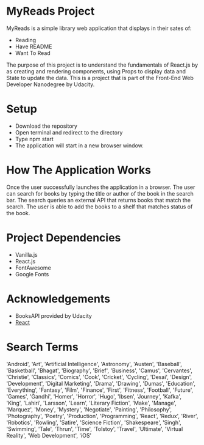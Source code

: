 # MyReads Project

MyReads is a simple library web application that displays in their sates of:
- Reading
- Have README
- Want To Read

The purpose of this project is to understand the fundamentals of React.js by as creating and rendering components, using Props to display data and State to update the data.
This is a project that is part of the Front-End Web Developer Nanodegree by Udacity.

# Setup

- Download the repository
- Open terminal and redirect to the directory
- Type npm start
- The application will start in a new browser window.

# How The Application Works

Once the user successfully launches the application in a browser. The user can search for books by typing the title or author of the book in the search bar. The search queries an external API that returns books that match the search. The user is able to add the books to a shelf that matches status of the book.

# Project Dependencies

- Vanilla.js
- React.js
- FontAwesome
- Google Fonts

# Acknowledgements

- BooksAPI provided by Udacity
- [React](https://reactjs.org/ ) 

# Search Terms

'Android', 'Art', 'Artificial Intelligence', 'Astronomy', 'Austen', 'Baseball', 'Basketball', 'Bhagat', 'Biography', 'Brief', 'Business', 'Camus', 'Cervantes', 'Christie', 'Classics', 'Comics', 'Cook', 'Cricket', 'Cycling', 'Desai', 'Design', 'Development', 'Digital Marketing', 'Drama', 'Drawing', 'Dumas', 'Education', 'Everything', 'Fantasy', 'Film', 'Finance', 'First', 'Fitness', 'Football', 'Future', 'Games', 'Gandhi', 'Homer', 'Horror', 'Hugo', 'Ibsen', 'Journey', 'Kafka', 'King', 'Lahiri', 'Larsson', 'Learn', 'Literary Fiction', 'Make', 'Manage', 'Marquez', 'Money', 'Mystery', 'Negotiate', 'Painting', 'Philosophy', 'Photography', 'Poetry', 'Production', 'Programming', 'React', 'Redux', 'River', 'Robotics', 'Rowling', 'Satire', 'Science Fiction', 'Shakespeare', 'Singh', 'Swimming', 'Tale', 'Thrun', 'Time', 'Tolstoy', 'Travel', 'Ultimate', 'Virtual Reality', 'Web Development', 'iOS'
